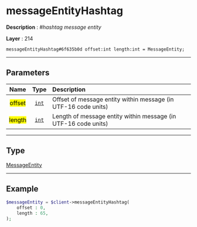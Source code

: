 # messageEntityHashtag

**Description** : *\#hashtag message entity*

**Layer** : 214

```tl
messageEntityHashtag#6f635b0d offset:int length:int = MessageEntity;
```

---

## Parameters

| Name | Type | Description |
| :---: | :---: | :--- |
| <mark>offset</mark> | [`int`](type/int) | Offset of message entity within message (in UTF-16 code units) |
| <mark>length</mark> | [`int`](type/int) | Length of message entity within message (in UTF-16 code units) |

---

## Type

[MessageEntity](type/MessageEntity)

---

## Example

```php
$messageEntity = $client->messageEntityHashtag(
	offset : 0,
	length : 65,
);
```
